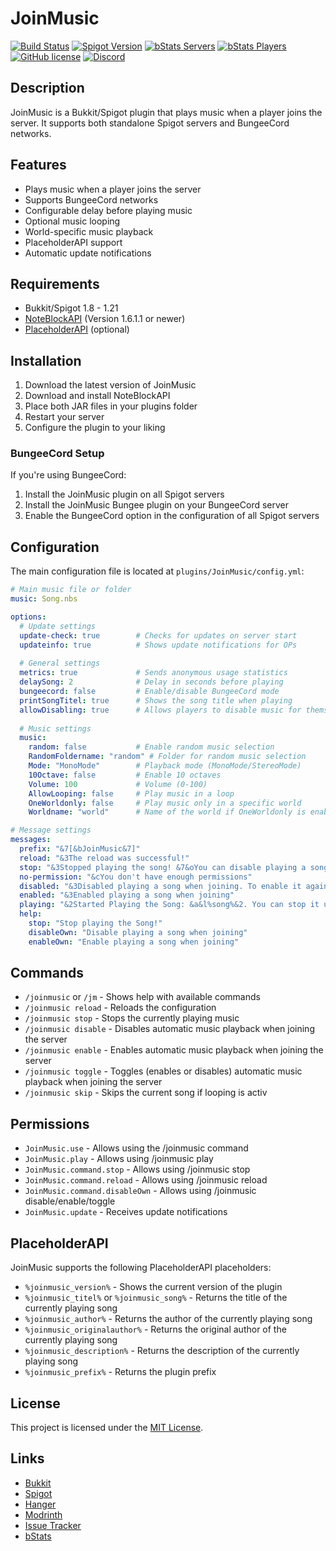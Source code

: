 # JoinMusic

[![Build Status](https://github.com/T0biii/JoinMusic/workflows/Java%20CI/badge.svg)](https://github.com/T0biii/JoinMusic/actions)
[![Spigot Version](https://img.shields.io/badge/Spigot-1.8--1.21-orange.svg)](https://www.spigotmc.org/resources/joinmusic.78169/)
[![bStats Servers](https://img.shields.io/bstats/servers/6447)](https://bstats.org/plugin/bukkit/JoinMusic/6447)
[![bStats Players](https://img.shields.io/bstats/players/6447)](https://bstats.org/plugin/bukkit/JoinMusik)
[![GitHub license](https://img.shields.io/github/license/T0biii/JoinMusic)](https://github.com/T0biii/JoinMusic/blob/master/LICENSE)
[![Discord](https://img.shields.io/badge/Discord-7289DA?style=for-the-badge&logo=discord&logoColor=white)](https://discord.gg/qKskYDBAMW)
## Description
JoinMusic is a Bukkit/Spigot plugin that plays music when a player joins the server. It supports both standalone Spigot servers and BungeeCord networks.

## Features
- Plays music when a player joins the server
- Supports BungeeCord networks
- Configurable delay before playing music
- Optional music looping
- World-specific music playback
- PlaceholderAPI support
- Automatic update notifications

## Requirements
- Bukkit/Spigot 1.8 - 1.21
- [NoteBlockAPI](https://www.spigotmc.org/resources/noteblockapi.19287/) (Version 1.6.1.1 or newer)
- [PlaceholderAPI](https://www.spigotmc.org/resources/placeholderapi.6245/) (optional)

## Installation
1. Download the latest version of JoinMusic
2. Download and install NoteBlockAPI
3. Place both JAR files in your plugins folder
4. Restart your server
5. Configure the plugin to your liking

### BungeeCord Setup
If you're using BungeeCord:
1. Install the JoinMusic plugin on all Spigot servers
2. Install the JoinMusic Bungee plugin on your BungeeCord server
3. Enable the BungeeCord option in the configuration of all Spigot servers

## Configuration
The main configuration file is located at `plugins/JoinMusic/config.yml`:

```yaml
# Main music file or folder
music: Song.nbs

options:
  # Update settings
  update-check: true        # Checks for updates on server start
  updateinfo: true          # Shows update notifications for OPs
  
  # General settings
  metrics: true             # Sends anonymous usage statistics
  delaySong: 2              # Delay in seconds before playing
  bungeecord: false         # Enable/disable BungeeCord mode
  printSongTitel: true      # Shows the song title when playing
  allowDisabling: true      # Allows players to disable music for themselves
  
  # Music settings
  music:
    random: false           # Enable random music selection
    RandomFoldername: "random" # Folder for random music selection
    Mode: "MonoMode"        # Playback mode (MonoMode/StereoMode)
    10Octave: false         # Enable 10 octaves
    Volume: 100             # Volume (0-100)
    AllowLooping: false     # Play music in a loop
    OneWorldonly: false     # Play music only in a specific world
    Worldname: "world"      # Name of the world if OneWorldonly is enabled

# Message settings
messages:
  prefix: "&7[&bJoinMusic&7]"
  reload: "&3The reload was successful!"
  stop: "&3Stopped playing the song! &7&oYou can disable playing a song on join with &b&o/jm disable"
  no-permission: "&cYou don't have enough permissions"
  disabled: "&3Disabled playing a song when joining. To enable it again, use &b/jm enable"
  enabled: "&3Enabled playing a song when joining"
  playing: "&2Started Playing the Song: &a&l%song%&2. You can stop it using &a/jm stop"
  help:
    stop: "Stop playing the Song!"
    disableOwn: "Disable playing a song when joining"
    enableOwn: "Enable playing a song when joining"
```

## Commands
- `/joinmusic` or `/jm` - Shows help with available commands
- `/joinmusic reload` - Reloads the configuration
- `/joinmusic stop` - Stops the currently playing music
- `/joinmusic disable` - Disables automatic music playback when joining the server
- `/joinmusic enable` - Enables automatic music playback when joining the server
- `/joinmusic toggle` - Toggles (enables or disables) automatic music playback when joining the server
- `/joinmusic skip` - Skips the current song if looping is activ

## Permissions
- `JoinMusic.use` - Allows using the /joinmusic command
- `JoinMusic.play` - Allows using /joinmusic play
- `JoinMusic.command.stop` - Allows using /joinmusic stop
- `JoinMusic.command.reload` - Allows using /joinmusic reload
- `JoinMusic.command.disableOwn` - Allows using /joinmusic disable/enable/toggle
- `JoinMusic.update` - Receives update notifications

## PlaceholderAPI
JoinMusic supports the following PlaceholderAPI placeholders:
- `%joinmusic_version%` - Shows the current version of the plugin
- `%joinmusic_titel%` or `%joinmusic_song%` - Returns the title of the currently playing song
- `%joinmusic_author%` - Returns the author of the currently playing song
- `%joinmusic_originalauthor%` - Returns the original author of the currently playing song
- `%joinmusic_description%` - Returns the description of the currently playing song
- `%joinmusic_prefix%` - Returns the plugin prefix

## License
This project is licensed under the [MIT License](LICENSE).

## Links
- [Bukkit](https://dev.bukkit.org/projects/joinmusik)
- [Spigot](https://www.spigotmc.org/resources/joinmusic.78169//)
- [Hanger](https://hangar.papermc.io/T0biii/JoinMusic)
- [Modrinth](https://modrinth.com/plugin/joinmusic)
- [Issue Tracker](https://github.com/T0biii/JoinMusic/issues)
- [bStats](https://bstats.org/plugin/bukkit/JoinMusic/6447)
